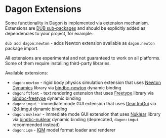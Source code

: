 Dagon Extensions
================
Some functionality in Dagon is implemented via extension mechanism. Extensions are [DUB sub-packages](https://dub.pm/dub-reference/subpackages/) and should be explicitly added as dependencies to your project, for example:

`dub add dagon:newton` - adds Newton extension available as `dagon.newton` package import.

All extensions are experimental and not guaranteed to work on all platforms. Some of them require installing third-party libraries.

Available extensions:
* `dagon:newton` - rigid body physics simulation extension that uses [Newton Dynamics](https://newtondynamics.com/forum/newton.php) library via [bindbc-newton](https://github.com/gecko0307/bindbc-newton) dynamic binding
* `dagon:ftfont` - text rendering extension that uses [Freetype](https://freetype.org/) library via [bindbc-freetype](https://github.com/BindBC/bindbc-freetype) dynamic binding
* `dagon:imgui` - immediate mode GUI extension that uses [Dear ImGui](https://github.com/ocornut/imgui) via [i2d-imgui](https://github.com/Inochi2D/i2d-imgui) dynamic binding
* `dagon:nuklear` - immediate mode GUI extension that uses [Nuklear](https://github.com/Immediate-Mode-UI/Nuklear) library via [bindbc-nuklear](https://github.com/Timu5/bindbc-nuklear) dynamic binding (deprecated, `dagon:imgui` recommended instead)
* `dagon:iqm` - [IQM](http://sauerbraten.org/iqm/) model format loader and renderer
